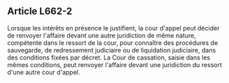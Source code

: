 Article L662-2
----
Lorsque les intérêts en présence le justifient, la cour d'appel peut décider de
renvoyer l'affaire devant une autre juridiction de même nature, compétente dans
le ressort de la cour, pour connaître des procédures de sauvegarde, de
redressement judiciaire ou de liquidation judiciaire, dans des conditions fixées
par décret. La Cour de cassation, saisie dans les mêmes conditions, peut
renvoyer l'affaire devant une juridiction du ressort d'une autre cour d'appel.
